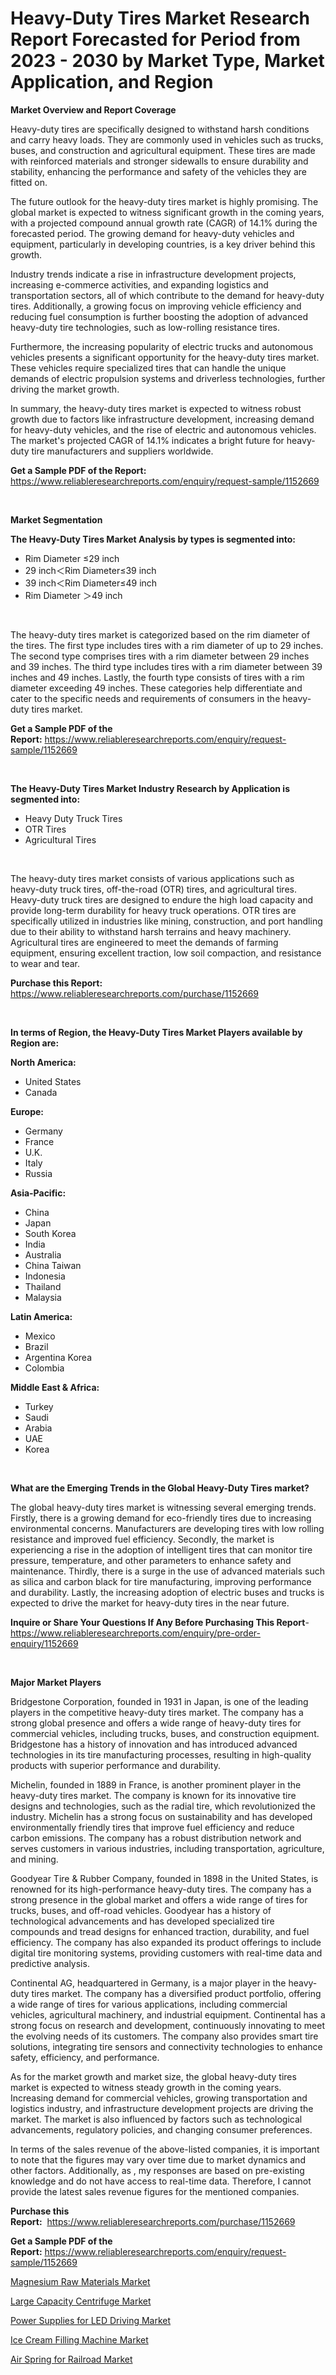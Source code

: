 <p><h1>Heavy-Duty Tires Market Research Report Forecasted for Period from 2023 -  2030 by Market Type, Market Application, and Region</h1></p><p><strong>Market Overview and Report Coverage</strong></p>
<p><p>Heavy-duty tires are specifically designed to withstand harsh conditions and carry heavy loads. They are commonly used in vehicles such as trucks, buses, and construction and agricultural equipment. These tires are made with reinforced materials and stronger sidewalls to ensure durability and stability, enhancing the performance and safety of the vehicles they are fitted on.</p><p>The future outlook for the heavy-duty tires market is highly promising. The global market is expected to witness significant growth in the coming years, with a projected compound annual growth rate (CAGR) of 14.1% during the forecasted period. The growing demand for heavy-duty vehicles and equipment, particularly in developing countries, is a key driver behind this growth.</p><p>Industry trends indicate a rise in infrastructure development projects, increasing e-commerce activities, and expanding logistics and transportation sectors, all of which contribute to the demand for heavy-duty tires. Additionally, a growing focus on improving vehicle efficiency and reducing fuel consumption is further boosting the adoption of advanced heavy-duty tire technologies, such as low-rolling resistance tires.</p><p>Furthermore, the increasing popularity of electric trucks and autonomous vehicles presents a significant opportunity for the heavy-duty tires market. These vehicles require specialized tires that can handle the unique demands of electric propulsion systems and driverless technologies, further driving the market growth.</p><p>In summary, the heavy-duty tires market is expected to witness robust growth due to factors like infrastructure development, increasing demand for heavy-duty vehicles, and the rise of electric and autonomous vehicles. The market's projected CAGR of 14.1% indicates a bright future for heavy-duty tire manufacturers and suppliers worldwide.</p></p>
<p><strong>Get a Sample PDF of the Report:</strong> <a href="https://www.reliableresearchreports.com/enquiry/request-sample/1152669">https://www.reliableresearchreports.com/enquiry/request-sample/1152669</a></p>
<p>&nbsp;</p>
<p><strong>Market Segmentation</strong></p>
<p><strong>The Heavy-Duty Tires Market Analysis by types is segmented into:</strong></p>
<p><ul><li>Rim Diameter ≤29 inch</li><li>29 inch＜Rim Diameter≤39 inch</li><li>39 inch＜Rim Diameter≤49 inch</li><li>Rim Diameter ＞49 inch</li></ul></p>
<p>&nbsp;</p>
<p><p>The heavy-duty tires market is categorized based on the rim diameter of the tires. The first type includes tires with a rim diameter of up to 29 inches. The second type comprises tires with a rim diameter between 29 inches and 39 inches. The third type includes tires with a rim diameter between 39 inches and 49 inches. Lastly, the fourth type consists of tires with a rim diameter exceeding 49 inches. These categories help differentiate and cater to the specific needs and requirements of consumers in the heavy-duty tires market.</p></p>
<p><strong>Get a Sample PDF of the Report:</strong>&nbsp;<a href="https://www.reliableresearchreports.com/enquiry/request-sample/1152669">https://www.reliableresearchreports.com/enquiry/request-sample/1152669</a></p>
<p>&nbsp;</p>
<p><strong>The Heavy-Duty Tires Market Industry Research by Application is segmented into:</strong></p>
<p><ul><li>Heavy Duty Truck Tires</li><li>OTR Tires</li><li>Agricultural Tires</li></ul></p>
<p>&nbsp;</p>
<p><p>The heavy-duty tires market consists of various applications such as heavy-duty truck tires, off-the-road (OTR) tires, and agricultural tires. Heavy-duty truck tires are designed to endure the high load capacity and provide long-term durability for heavy truck operations. OTR tires are specifically utilized in industries like mining, construction, and port handling due to their ability to withstand harsh terrains and heavy machinery. Agricultural tires are engineered to meet the demands of farming equipment, ensuring excellent traction, low soil compaction, and resistance to wear and tear.</p></p>
<p><strong>Purchase this Report:</strong>&nbsp; <a href="https://www.reliableresearchreports.com/purchase/1152669">https://www.reliableresearchreports.com/purchase/1152669</a></p>
<p>&nbsp;</p>
<p><strong>In terms of Region, the Heavy-Duty Tires Market Players available by Region are:</strong></p>
<p>
    <p> <strong> North America: </strong>
        <ul>
            <li>United States</li>
            <li>Canada</li>
        </ul>
        </p> 
    <p> <strong> Europe: </strong>
        <ul>
            <li>Germany</li>
            <li>France</li>
            <li>U.K.</li>
            <li>Italy</li>
            <li>Russia</li>
        </ul>
        </p> 
    <p> <strong> Asia-Pacific: </strong>
        <ul>
            <li>China</li>
            <li>Japan</li>
            <li>South Korea</li>
            <li>India</li>
            <li>Australia</li>
            <li>China Taiwan</li>
            <li>Indonesia</li>
            <li>Thailand</li>
            <li>Malaysia</li>
        </ul>
        </p> 
    <p> <strong> Latin America: </strong>
        <ul>
            <li>Mexico</li>
            <li>Brazil</li>
            <li>Argentina Korea</li>
            <li>Colombia</li>
        </ul>
        </p> 
    <p> <strong> Middle East & Africa: </strong>
        <ul>
            <li>Turkey</li>
            <li>Saudi</li>
            <li>Arabia</li>
            <li>UAE</li>
            <li>Korea</li>
        </ul>
    </p>
    </p>
<p>&nbsp;</p>
<p><strong>What are the Emerging Trends in the Global Heavy-Duty Tires market?</strong></p>
<p><p>The global heavy-duty tires market is witnessing several emerging trends. Firstly, there is a growing demand for eco-friendly tires due to increasing environmental concerns. Manufacturers are developing tires with low rolling resistance and improved fuel efficiency. Secondly, the market is experiencing a rise in the adoption of intelligent tires that can monitor tire pressure, temperature, and other parameters to enhance safety and maintenance. Thirdly, there is a surge in the use of advanced materials such as silica and carbon black for tire manufacturing, improving performance and durability. Lastly, the increasing adoption of electric buses and trucks is expected to drive the market for heavy-duty tires in the near future.</p></p>
<p><strong>Inquire or Share Your Questions If Any Before Purchasing This Report</strong>- <a href="https://www.reliableresearchreports.com/enquiry/pre-order-enquiry/1152669">https://www.reliableresearchreports.com/enquiry/pre-order-enquiry/1152669</a></p>
<p>&nbsp;</p>
<p><strong>Major Market Players</strong></p>
<p><p>Bridgestone Corporation, founded in 1931 in Japan, is one of the leading players in the competitive heavy-duty tires market. The company has a strong global presence and offers a wide range of heavy-duty tires for commercial vehicles, including trucks, buses, and construction equipment. Bridgestone has a history of innovation and has introduced advanced technologies in its tire manufacturing processes, resulting in high-quality products with superior performance and durability.</p><p>Michelin, founded in 1889 in France, is another prominent player in the heavy-duty tires market. The company is known for its innovative tire designs and technologies, such as the radial tire, which revolutionized the industry. Michelin has a strong focus on sustainability and has developed environmentally friendly tires that improve fuel efficiency and reduce carbon emissions. The company has a robust distribution network and serves customers in various industries, including transportation, agriculture, and mining.</p><p>Goodyear Tire & Rubber Company, founded in 1898 in the United States, is renowned for its high-performance heavy-duty tires. The company has a strong presence in the global market and offers a wide range of tires for trucks, buses, and off-road vehicles. Goodyear has a history of technological advancements and has developed specialized tire compounds and tread designs for enhanced traction, durability, and fuel efficiency. The company has also expanded its product offerings to include digital tire monitoring systems, providing customers with real-time data and predictive analysis.</p><p>Continental AG, headquartered in Germany, is a major player in the heavy-duty tires market. The company has a diversified product portfolio, offering a wide range of tires for various applications, including commercial vehicles, agricultural machinery, and industrial equipment. Continental has a strong focus on research and development, continuously innovating to meet the evolving needs of its customers. The company also provides smart tire solutions, integrating tire sensors and connectivity technologies to enhance safety, efficiency, and performance.</p><p>As for the market growth and market size, the global heavy-duty tires market is expected to witness steady growth in the coming years. Increasing demand for commercial vehicles, growing transportation and logistics industry, and infrastructure development projects are driving the market. The market is also influenced by factors such as technological advancements, regulatory policies, and changing consumer preferences.</p><p>In terms of the sales revenue of the above-listed companies, it is important to note that the figures may vary over time due to market dynamics and other factors. Additionally, as , my responses are based on pre-existing knowledge and do not have access to real-time data. Therefore, I cannot provide the latest sales revenue figures for the mentioned companies.</p></p>
<p><strong>Purchase this Report:</strong>&nbsp;&nbsp;<a href="https://www.reliableresearchreports.com/purchase/1152669">https://www.reliableresearchreports.com/purchase/1152669</a></p>
<p></p>
<p><strong>Get a Sample PDF of the Report:</strong>&nbsp;<a href="https://www.reliableresearchreports.com/enquiry/request-sample/1152669">https://www.reliableresearchreports.com/enquiry/request-sample/1152669</a></p>
<p><p><a href="https://github.com/Chiragrp26/Market-Research-Report-List-1/blob/main/magnesium-raw-materials-market.md">Magnesium Raw Materials Market</a></p><p><a href="https://medium.com/@jettiejohns/large-capacity-centrifuge-market-size-growth-forecast-2023-2030-66714f932d1c">Large Capacity Centrifuge Market</a></p><p><a href="https://www.linkedin.com/pulse/power-supplies-led-driving-market-size-share-global-analysis-zp8qc/">Power Supplies for LED Driving Market</a></p><p><a href="https://medium.com/@danesanford_55006/ice-cream-filling-machine-market-size-growth-forecast-2023-2030-703f5517fe09">Ice Cream Filling Machine Market</a></p><p><a href="https://github.com/santosh758595/Market-Research-Report-List-1/blob/main/air-spring-for-railroad-market.md">Air Spring for Railroad Market</a></p></p>